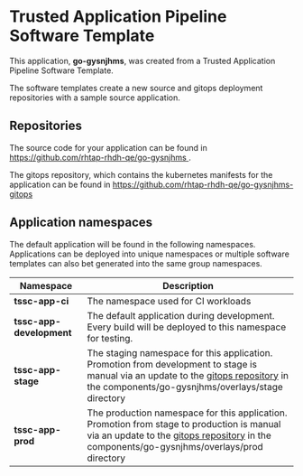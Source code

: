 # Trusted Application Pipeline Software Template

This application, **go-gysnjhms**, was created from a Trusted Application Pipeline Software Template.

The software templates create a new source and gitops deployment repositories with a sample source application. 

## Repositories

The source code for your application can be found in [https://github.com/rhtap-rhdh-qe/go-gysnjhms ](https://github.com/rhtap-rhdh-qe/go-gysnjhms ).
 
The gitops repository, which contains the kubernetes manifests for the application can be found in 
[https://github.com/rhtap-rhdh-qe/go-gysnjhms-gitops ](https://github.com/rhtap-rhdh-qe/go-gysnjhms-gitops ) 

## Application namespaces 

The default application will be found in the following namespaces. Applications can be deployed into unique namespaces or multiple software templates can also bet generated into the same group namespaces.  

|  Namespace   |  Description   |  
| -------- | -------- |
| **tssc-app-ci** | The namespace used for CI workloads |
| **tssc-app-development** | The default application during development. Every build will be deployed to this namespace for testing. |
| **tssc-app-stage** | The staging namespace for this application. Promotion from development to stage is manual via an update to the [gitops repository](https://github.com/rhtap-rhdh-qe/go-gysnjhms-gitops ) in the components/go-gysnjhms/overlays/stage directory |
| **tssc-app-prod** | The production namespace for this application. Promotion from stage to production is manual via an update to the [gitops repository](https://github.com/rhtap-rhdh-qe/go-gysnjhms-gitops ) in the components/go-gysnjhms/overlays/prod directory |